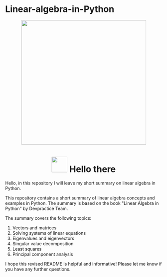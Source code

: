 # Linear-algebra-in-Python
<div id="header" align="center">
  <img src="https://media1.tenor.com/m/bxeM9N2IXLsAAAAd/osita-osita-iheme.gif" width="400"/>
</div>

<div id="badges" align="center">
  <h1>
    <img src="https://media.tenor.com/znmQl_Of2AAAAAAi/pepe-jedi-pablojedi.gif" width="50px"/>
    Hello there
  </h1>
</div>


Hello, in this repository I will leave my short summary on linear algebra in Python.

This repository contains a short summary of linear algebra concepts and examples in Python. The summary is based on the book "Linear Algebra in Python" by Devpractice Team.

The summary covers the following topics:

1. Vectors and matrices
2. Solving systems of linear equations
3. Eigenvalues and eigenvectors
4. Singular value decomposition
5. Least squares
6. Principal component analysis

I hope this revised README is helpful and informative! Please let me know if you have any further questions.
